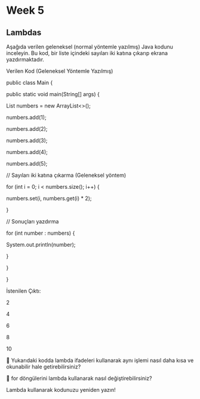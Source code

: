 # Week 5
## Lambdas

Aşağıda verilen geleneksel (normal yöntemle yazılmış) Java kodunu inceleyin. Bu kod, bir liste içindeki sayıları iki katına çıkarıp ekrana yazdırmaktadır.

Verilen Kod (Geleneksel Yöntemle Yazılmış)

public class Main {

public static void main(String[] args) {

List<Integer> numbers = new ArrayList<>();

numbers.add(1);

numbers.add(2);

numbers.add(3);

numbers.add(4);

numbers.add(5);

// Sayıları iki katına çıkarma (Geleneksel yöntem)

for (int i = 0; i < numbers.size(); i++) {

numbers.set(i, numbers.get(i) * 2);

}

// Sonuçları yazdırma

for (int number : numbers) {

System.out.println(number);

}

}

}

İstenilen Çıktı:

2

4

6

8

10

🔹 Yukarıdaki kodda lambda ifadeleri kullanarak aynı işlemi nasıl daha kısa ve okunabilir hale getirebilirsiniz?

🔹 for döngülerini lambda kullanarak nasıl değiştirebilirsiniz?

Lambda kullanarak kodunuzu yeniden yazın!
